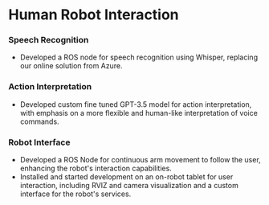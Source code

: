 # Human Robot Interaction
### Speech Recognition
- Developed a ROS node for speech recognition using Whisper, replacing our online solution from Azure.

### Action Interpretation
- Developed custom fine tuned GPT-3.5 model for action interpretation, with emphasis on a more flexible and human-like interpretation of voice commands.

### Robot Interface
- Developed a ROS Node for continuous arm movement to follow the user, enhancing the robot's interaction capabilities.
- Installed and started development on an on-robot tablet for user interaction, including RVIZ and camera visualization and a custom interface for the robot's services.